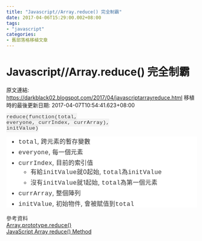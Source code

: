 ```yaml
---
title: "Javascript//Array.reduce() 完全制霸"
date: 2017-04-06T15:29:00.002+08:00
tags: 
- "javascript"
categories:
- 舊部落格移植文章
---
```


# Javascript//Array.reduce() 完全制霸

原文連結: https://darkblack02.blogspot.com/2017/04/javascriptarrayreduce.html
移植時的最後更新日期: 2017-04-07T10:54:41.623+08:00

<code style="background-color: rgba(0, 0, 0, 0.0392157); border-radius: 3px; box-sizing: border-box; color: #333333; font-family: Menlo, Monaco, Consolas, &quot;Courier New&quot;, monospace; font-size: 13.6px; letter-spacing: 0.35px; margin: 0px; padding: 0.2em 0px;">reduce(function(total, everyone, currIndex, currArray), initValue)</code><span style="background-color: white; color: #333333; font-family: , &quot;blinkmacsystemfont&quot; , &quot;segoe ui&quot; , &quot;roboto&quot; , &quot;helvetica neue&quot; , &quot;helvetica&quot; , &quot;arial&quot; , sans-serif , &quot;apple color emoji&quot; , &quot;segoe ui emoji&quot; , &quot;segoe ui symbol&quot;; font-size: 16px; letter-spacing: 0.35px;"></span><br /><ul style="background-color: white; box-sizing: border-box; color: #333333; font-family: -apple-system, BlinkMacSystemFont, &quot;Segoe UI&quot;, Roboto, &quot;Helvetica Neue&quot;, Helvetica, Arial, sans-serif, &quot;Apple Color Emoji&quot;, &quot;Segoe UI Emoji&quot;, &quot;Segoe UI Symbol&quot;; font-size: 16px; letter-spacing: 0.35px; margin-bottom: 0px; margin-top: 0px; padding-left: 2em;"><li class="" data-endline="27" data-startline="27" style="box-sizing: border-box;"><span style="font-family: Courier New, Courier, monospace;">total</span>, 跨元素的暫存變數</li><li class="" data-endline="28" data-startline="28" style="box-sizing: border-box; margin-top: 0.25em;"><span style="font-family: Courier New, Courier, monospace;">everyone</span>, 每一個元素</li><li class="" data-endline="31" data-startline="29" style="box-sizing: border-box; margin-top: 0.25em;"><span style="font-family: Courier New, Courier, monospace;">currIndex</span>, 目前的索引值<ul style="box-sizing: border-box; margin-bottom: 0px; margin-top: 0px; padding-left: 2em;"><li class="" data-endline="30" data-startline="30" style="box-sizing: border-box;">有給<span style="font-family: Courier New, Courier, monospace;">initValue</span>就0起始,&nbsp;<span style="letter-spacing: 0.35px;"><span style="font-family: Courier New, Courier, monospace;">total</span>為</span><span style="font-family: Courier New, Courier, monospace;">initValue</span></li><li class="" data-endline="31" data-startline="31" style="box-sizing: border-box; margin-top: 0.25em;">沒有<span style="font-family: Courier New, Courier, monospace;">initValue</span>就1起始,&nbsp;<span style="letter-spacing: 0.35px;"><span style="font-family: Courier New, Courier, monospace;">total</span></span>為第一個元素</li></ul></li><li class="" data-endline="32" data-startline="32" style="box-sizing: border-box; margin-top: 0.25em;"><span style="font-family: Courier New, Courier, monospace;">currArray</span>, 整個陣列</li><li class="" data-endline="34" data-startline="33" style="box-sizing: border-box; margin-top: 0.25em;"><span style="font-family: Courier New, Courier, monospace;">initValue</span>, 初始物件, 會被賦值到<span style="font-family: Courier New, Courier, monospace;">total</span></li></ul><div><span style="color: #333333;"><span style="letter-spacing: 0.35px;"><br /></span></span></div><div><span style="color: #333333;"><span style="letter-spacing: 0.35px;">參考資料</span></span></div><div><span style="color: #333333;"><span style="letter-spacing: 0.35px;"><a href="https://developer.mozilla.org/en-US/docs/Web/JavaScript/Reference/Global_Objects/Array/Reduce" target="_blank">Array.prototype.reduce()</a></span></span></div><div><span style="color: #333333;"><a href="https://www.w3schools.com/jsref/jsref_reduce.asp" target="_blank">JavaScript Array reduce() Method</a></span></div><div><br /></div>
